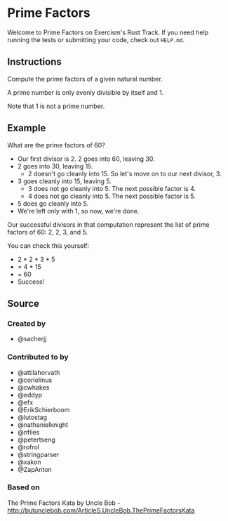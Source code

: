 # Prime Factors

Welcome to Prime Factors on Exercism's Rust Track.
If you need help running the tests or submitting your code, check out `HELP.md`.

## Instructions

Compute the prime factors of a given natural number.

A prime number is only evenly divisible by itself and 1.

Note that 1 is not a prime number.

## Example

What are the prime factors of 60?

- Our first divisor is 2. 2 goes into 60, leaving 30.
- 2 goes into 30, leaving 15.
    - 2 doesn't go cleanly into 15. So let's move on to our next divisor, 3.
- 3 goes cleanly into 15, leaving 5.
    - 3 does not go cleanly into 5. The next possible factor is 4.
    - 4 does not go cleanly into 5. The next possible factor is 5.
- 5 does go cleanly into 5.
- We're left only with 1, so now, we're done.

Our successful divisors in that computation represent the list of prime
factors of 60: 2, 2, 3, and 5.

You can check this yourself:

- 2 * 2 * 3 * 5
- = 4 * 15
- = 60
- Success!

## Source

### Created by

- @sacherjj

### Contributed to by

- @attilahorvath
- @coriolinus
- @cwhakes
- @eddyp
- @efx
- @ErikSchierboom
- @lutostag
- @nathanielknight
- @nfiles
- @petertseng
- @rofrol
- @stringparser
- @xakon
- @ZapAnton

### Based on

The Prime Factors Kata by Uncle Bob - http://butunclebob.com/ArticleS.UncleBob.ThePrimeFactorsKata